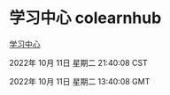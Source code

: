 # 学习中心 colearnhub
[学习中心](http://27.19.33.125:56308/colearnhub/)

2022年 10月 11日 星期二 21:40:08 CST

2022年 10月 11日 星期二 13:40:08 GMT
